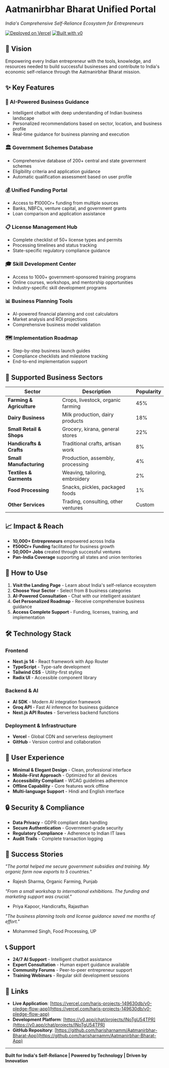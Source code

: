 # Aatmanirbhar Bharat Unified Portal

*India's Comprehensive Self-Reliance Ecosystem for Entrepreneurs*

[![Deployed on Vercel](https://img.shields.io/badge/Deployed%20on-Vercel-black?style=for-the-badge&logo=vercel)](https://vercel.com/haris-projects-149630db/v0-pledge-flow-app)
[![Built with v0](https://img.shields.io/badge/Built%20with-v0.app-black?style=for-the-badge)](https://v0.app/chat/projects/INoTgU54TPR)

## 🎯 Vision

Empowering every Indian entrepreneur with the tools, knowledge, and resources needed to build successful businesses and contribute to India's economic self-reliance through the Aatmanirbhar Bharat mission.

## ✨ Key Features

### 🤖 AI-Powered Business Guidance
- Intelligent chatbot with deep understanding of Indian business landscape
- Personalized recommendations based on sector, location, and business profile
- Real-time guidance for business planning and execution

### 🏛️ Government Schemes Database
- Comprehensive database of 200+ central and state government schemes
- Eligibility criteria and application guidance
- Automatic qualification assessment based on user profile

### 💰 Unified Funding Portal
- Access to ₹1000Cr+ funding from multiple sources
- Banks, NBFCs, venture capital, and government grants
- Loan comparison and application assistance

### 📋 License Management Hub
- Complete checklist of 50+ license types and permits
- Processing timelines and status tracking
- State-specific regulatory compliance guidance

### 🎓 Skill Development Center
- Access to 1000+ government-sponsored training programs
- Online courses, workshops, and mentorship opportunities
- Industry-specific skill development programs

### 📊 Business Planning Tools
- AI-powered financial planning and cost calculators
- Market analysis and ROI projections
- Comprehensive business model validation

### 🗺️ Implementation Roadmap
- Step-by-step business launch guides
- Compliance checklists and milestone tracking
- End-to-end implementation support

## 🏢 Supported Business Sectors

| Sector | Description | Popularity |
|--------|-------------|------------|
| **Farming & Agriculture** | Crops, livestock, organic farming | 45% |
| **Dairy Business** | Milk production, dairy products | 18% |
| **Small Retail & Shops** | Grocery, kirana, general stores | 22% |
| **Handicrafts & Crafts** | Traditional crafts, artisan work | 8% |
| **Small Manufacturing** | Production, assembly, processing | 4% |
| **Textiles & Garments** | Weaving, tailoring, embroidery | 2% |
| **Food Processing** | Snacks, pickles, packaged foods | 1% |
| **Other Services** | Trading, consulting, other ventures | Custom |

## 📈 Impact & Reach

- **10,000+ Entrepreneurs** empowered across India
- **₹500Cr+ Funding** facilitated for business growth
- **50,000+ Jobs** created through successful ventures
- **Pan-India Coverage** supporting all states and union territories

## 🚀 How to Use

1. **Visit the Landing Page** - Learn about India's self-reliance ecosystem
2. **Choose Your Sector** - Select from 8 business categories
3. **AI-Powered Consultation** - Chat with our intelligent assistant
4. **Get Personalized Roadmap** - Receive comprehensive business guidance
5. **Access Complete Support** - Funding, licenses, training, and implementation

## 🛠️ Technology Stack

### Frontend
- **Next.js 14** - React framework with App Router
- **TypeScript** - Type-safe development
- **Tailwind CSS** - Utility-first styling
- **Radix UI** - Accessible component library

### Backend & AI
- **AI SDK** - Modern AI integration framework
- **Groq API** - Fast AI inference for business guidance
- **Next.js API Routes** - Serverless backend functions

### Deployment & Infrastructure
- **Vercel** - Global CDN and serverless deployment
- **GitHub** - Version control and collaboration

## 📱 User Experience

- **Minimal & Elegant Design** - Clean, professional interface
- **Mobile-First Approach** - Optimized for all devices
- **Accessibility Compliant** - WCAG guidelines adherence
- **Offline Capability** - Core features work offline
- **Multi-language Support** - Hindi and English interface

## 🔒 Security & Compliance

- **Data Privacy** - GDPR compliant data handling
- **Secure Authentication** - Government-grade security
- **Regulatory Compliance** - Adherence to Indian IT laws
- **Audit Trails** - Complete transaction logging

## 🌟 Success Stories

*"The portal helped me secure government subsidies and training. My organic farm now exports to 5 countries."*
- Rajesh Sharma, Organic Farming, Punjab

*"From a small workshop to international exhibitions. The funding and marketing support was crucial."*
- Priya Kapoor, Handicrafts, Rajasthan

*"The business planning tools and license guidance saved me months of effort."*
- Mohammed Singh, Food Processing, UP

## 📞 Support

- **24/7 AI Support** - Intelligent chatbot assistance
- **Expert Consultation** - Human expert guidance available
- **Community Forums** - Peer-to-peer entrepreneur support
- **Training Webinars** - Regular skill development sessions

## 🔗 Links

- **Live Application**: [https://vercel.com/haris-projects-149630db/v0-pledge-flow-app](https://vercel.com/haris-projects-149630db/v0-pledge-flow-app)
- **Development Platform**: [https://v0.app/chat/projects/INoTgU54TPR](https://v0.app/chat/projects/INoTgU54TPR)
- **GitHub Repository**: [https://github.com/harisharnamm/Aatmanirbhar-Bharat-App](https://github.com/harisharnamm/Aatmanirbhar-Bharat-App)

---

**Built for India's Self-Reliance | Powered by Technology | Driven by Innovation**
